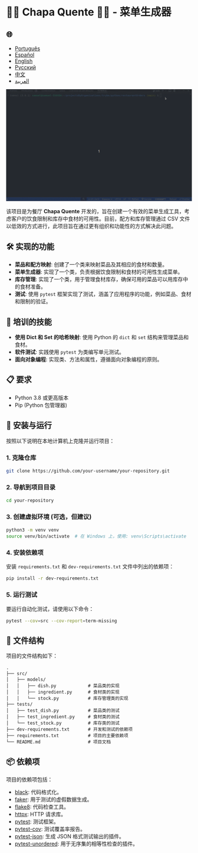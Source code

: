 # 🍝🦐 Chapa Quente 🍛🥘 - 菜单生成器

<h2>🌐</h2>
<ul>
  <li><a href="https://github.com/SamuelRocha91/restaurantOrders" target="_blank">Português</a></li>
  <li><a href="https://github.com/SamuelRocha91/restaurantOrders/blob/main/README_es.md" target="_blank">Español</a></li>
  <li><a href="https://github.com/SamuelRocha91/restaurantOrders/blob/main/README_en.md" target="_blank">English</a></li>
  <li><a href="https://github.com/SamuelRocha91/restaurantOrders/blob/main/README_ru.md" target="_blank">Русский</a></li>
  <li><a href="https://github.com/SamuelRocha91/restaurantOrders/blob/main/README_ch.md" target="_blank">中文</a></li>
  <li><a href="https://github.com/SamuelRocha91/restaurantOrders/blob/main/README_ar.md" target="_blank">العربية</a></li>
</ul>


![在 Python REPL 中处理类](./gifs/pythonRestaurant.gif)

该项目是为餐厅 **Chapa Quente** 开发的，旨在创建一个有效的菜单生成工具，考虑客户的饮食限制和库存中食材的可用性。目前，配方和库存管理通过 CSV 文件以低效的方式进行，此项目旨在通过更有组织和功能性的方式解决此问题。

## 🛠️ 实现的功能

- **菜品和配方映射**: 创建了一个类来映射菜品及其相应的食材和数量。
- **菜单生成器**: 实现了一个类，负责根据饮食限制和食材的可用性生成菜单。
- **库存管理**: 实现了一个类，用于管理食材库存，确保可用的菜品可以用库存中的食材准备。
- **测试**: 使用 `pytest` 框架实现了测试，涵盖了应用程序的功能，例如菜品、食材和限制的验证。

## 🚵 培训的技能

- **使用 Dict 和 Set 的哈希映射**: 使用 Python 的 `dict` 和 `set` 结构来管理菜品和食材。
- **软件测试**: 实践使用 `pytest` 为类编写单元测试。
- **面向对象编程**: 实现类、方法和属性，遵循面向对象编程的原则。

## 📋 要求

- Python 3.8 或更高版本
- Pip (Python 包管理器)

## 🔧 安装与运行

按照以下说明在本地计算机上克隆并运行项目：

### 1. 克隆仓库

```bash
git clone https://github.com/your-username/your-repository.git
```

### 2. 导航到项目目录

```bash
cd your-repository
```

### 3. 创建虚拟环境 (可选，但建议)

```bash
python3 -m venv venv
source venv/bin/activate  # 在 Windows 上，使用: venv\Scripts\activate
```

### 4. 安装依赖项

安装 `requirements.txt` 和 `dev-requirements.txt` 文件中列出的依赖项：

```bash
pip install -r dev-requirements.txt
```

### 5. 运行测试

要运行自动化测试，请使用以下命令：

```bash
pytest --cov=src --cov-report=term-missing
```

## 📝 文件结构

项目的文件结构如下：

```
.
├── src/
│   ├── models/
│   │   ├── dish.py            # 菜品类的实现
│   │   ├── ingredient.py      # 食材类的实现
│   │   └── stock.py           # 库存管理类的实现
├── tests/
│   ├── test_dish.py           # 菜品类的测试
│   ├── test_ingredient.py     # 食材类的测试
│   └── test_stock.py          # 库存类的测试
├── dev-requirements.txt       # 开发和测试的依赖项
├── requirements.txt           # 项目的主要依赖项
└── README.md                  # 项目文档
```

## 📦 依赖项

项目的依赖项包括：

- [black](https://github.com/psf/black): 代码格式化。
- [faker](https://github.com/joke2k/faker): 用于测试的虚假数据生成。
- [flake8](https://github.com/PyCQA/flake8): 代码检查工具。
- [httpx](https://www.python-httpx.org/): HTTP 请求库。
- [pytest](https://pytest.org/): 测试框架。
- [pytest-cov](https://github.com/pytest-dev/pytest-cov): 测试覆盖率报告。
- [pytest-json](https://github.com/nicoddemus/pytest-json): 生成 JSON 格式测试输出的插件。
- [pytest-unordered](https://github.com/altendky/pytest-unordered): 用于无序集的相等性检查的插件。


